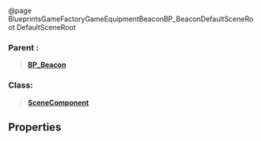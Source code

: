 @page BlueprintsGameFactoryGameEquipmentBeaconBP_BeaconDefaultSceneRoot DefaultSceneRoot
### Parent :
<b><a href="_blueprints_game_factory_game_equipment_beacon_b_p__beacon.html"><blockquote>BP_Beacon</blockquote></a></b>
### Class:
<b><a href="_class_script_scene_component.html"><blockquote>SceneComponent</blockquote></a></b>
## Properties
